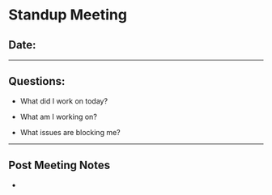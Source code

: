 # Standup Meeting #
## Date: 

---

## Questions:

* What did I work on today?

>


* What am I working on?

>


* What issues are blocking me?

> 

---

## Post Meeting Notes

* 